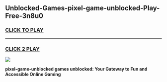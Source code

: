 
## Unblocked-Games-pixel-game-unblocked-Play-Free-3n8u0
<h3>
<a href="https://premium76.site?title=pixel-game-unblocked&ref=17A">CLICK TO PLAY</a></h3>
<hr>

<h3>
<a href="https://premium76.site?title=pixel-game-unblocked&ref=17A">CLICK 2 PLAY</a>
  
</h3>

<a href="https://premium76.site?title=pixel-game-unblocked&ref=17A"><img src="https://clearcache.store/games.png"></a>


**pixel-game-unblocked games unblocked: Your Gateway to Fun and Accessible Online Gaming**
